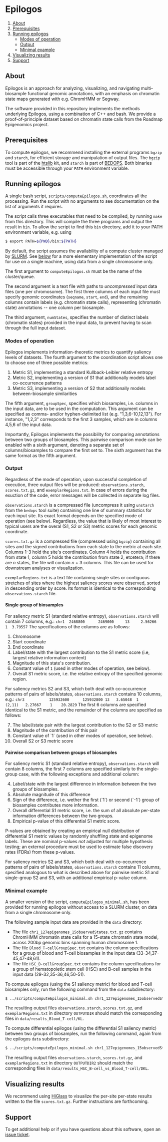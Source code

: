 # Epilogos

1. [About](#about)
2. [Prerequisites](#prerequisites)
3. [Running epilogos](#running-epilogos)
    * [Modes of operation](#modes-operation)
    * [Output](#output)
    * [Minimal example](#minimal-example)
4. [Visualizing results](#visualizing-results)
5. [Support](#support)

## About

Epilogos is an approach for analyzing, visualizing, and navigating multi-biosample functional genomic annotations, 
with an emphasis on chromatin state maps generated with e.g. ChromHMM or Segway.

The software provided in this repository implements the methods underlying Epilogos, using a combination of C++ and bash.
We provide a proof-of-principle dataset based on chromatin state calls from the Roadmap Epigenomics project.

## Prerequisites

To compute epilogos, we recommend installing the external programs `bgzip` and `starch`, for efficient storage and manipulation of output files.
The `bgzip` tool is part of the [htslib](https://github.com/samtools/htslib) kit, 
and `starch` is part of [BEDOPS](https://github.com/bedops/bedops).
Both binaries must be accessible through your `PATH` environment variable.

## Running epilogos

A single bash script, `scripts/computeEpilogos.sh`, coordinates all the processing.
Run the script with no arguments to see documentation on the list of arguments it requires.

The script calls three executables that need to be compiled, by running `make` from this directory.
This will compile the three programs and output the result in `bin`.
To allow the script to find this `bin` directory, add it to your PATH environment variable, e.g. using
```bash
$ export PATH=${PWD}/bin:${PATH}
```

By default, the script assumes the availability of a compute cluster managed by [SLURM](https://slurm.schedmd.com/).
See [below](#minimal-example) for a more elementary implementation of the script for use on a single machine, using data from a single chromosome only.

The first argument to `computeEpilogos.sh` must be the name of the cluster/queue.

The second argument is a text file with paths to *uncompressed* input data files (one per chromosome).
The first three columns of each input file must specify genomic coordinates (`seqname`, `start`, `end`),
and the remaining columns contain labels (e.g. chromatin state calls), representing (chromatin state) annotations -- one column per biosample.

The third argument, `numStates`, specifies the number of distinct labels (chromatin states) provided in the input data,
to prevent having to scan through the full input dataset.

### Modes of operation

Epilogos implements information-theoretic metrics to quantify saliency levels of datasets.
The fourth argument to the coordination script allows one to choose one of three possible metrics:
1. Metric S1, implementing a standard Kullback-Leibler relative entropy 
2. Metric S2, implementing a version of S1 that additionally models label co-occurrence patterns
3. Metric S3, implementing a version of S2 that additionally models between-biosample similarities

The fifth argument, `groupSpec`, specifies which biosamples, i.e. columns in the input data, are to be used in the computation.
This argument can be specified as comma- and/or hyphen-delimited list (e.g. "1,3,6-10,12,13").
For instance, "1,2,3" corresponds to the first 3 samples, which are in columns 4,5,6 of the input data.

Importantly, Epilogos implements the possibility for comparing annotations between two groups of biosamples.
This pairwise comparison mode can be enabled with a sixth argument, denoting a separate set of columns/biosamples to compare the first set to.
The sixth argument has the same format as the fifth argument.

### Output

Regardless of the mode of operation, upon successful completion of execution, 
three output files will be produced: `observations.starch`, `scores.txt.gz`, and `exemplarRegions.txt`.
In case of errors during the exuction of the code, error messages will be collected in separate log files.

`observations.starch` is a compressed file (uncompress it using `unstarch` from the `bedops` tool suite) containing one line of summary statistics for each input site.
Its exact format depends on the specified mode of operation (see below).
Regardless, the value that is likely of most interest to typical users are the overal (S1, S2 or S3) metric scores for each genomic coordinate.

`scores.txt.gz` is a compressed file (compressed using `bgzip`) containing all sites and the signed contributions from each state to the metric at each site.
Columns 1-3 hold the site's coordinates.
Column 4 holds the contribution from state 1, column 5 holds the contribution from state 2, etcetera; if there are *n* states, the file will contain *n* + 3 columns.
This file can be used for downstream analyses or visualization.

`exemplarRegions.txt` is a text file containing single sites or contiguous stretches of sites where the highest saliency scores were observed, sorted in descending order by score.
Its format is identical to the corresponding `observations.starch` file.

#### Single group of biosamples

For saliency metric S1 (standard relative entropy), `observations.starch` will contain 7 columns, e.g.:
``chr1	2468800	     2469000	 13	    2.56266  1	3.79557``
The specifications of the columns are as follows:
1. Chromosome
2. Start coordinate
3. End coordinate
4. Label/state with the largest contribution to the S1 metric score (i.e, largest relative information content)
5. Magnitude of this state's contribution.
6. Constant value of `1` (used in other modes of operation, see below).
7. Overall S1 metric score, i.e. the relative entropy of the specified genomic region.

For saliency metrics S2 and S3, which both deal with co-occurrence patterns of pairs of labels/states, `observations.starch` contains 10 columns, e.g.:
``chr3		     125932600	    125932800 13   3.65048  1	    (2,11)	 2.27667	1    20.2829``
The first 6 columns are specified identical to the S1 metric, and the remainder of the columns are specified as follows:
<ol start="7">
<li>The label/state pair with the largest contribution to the S2 or S3 metric</li>
<li>Magnitude of the contribution of this pair</li>
<li>Constant value of `1` (used in other modes of operation, see below).</li>
<li>Overall S2 or S3 metric score</li>
</ol>

#### Pairwise comparison between groups of biosamples

For saliency metric S1 (standard relative entropy), `observations.starch` will contain 8 columns, 
the first 7 columns are specified similarly to the single-group case, with the following exceptions and additional column:
<ol start="4">
<li>Label/state with the largest difference in information between the two groups of biosamples.</li>
<li>Absolute magnitude of this difference</li>
<li>Sign of the difference, i.e. wether the first (`1`) or second (`-1`) group of biosamples contributes more information.</li>
<li>Overall differential S1 metric score, i.e. the sum of all absolute per-state information differences between the two groups.</li>
<li>Empirical p-value of this differential S1 metric score.</li>
</ol>

P-values are obtained by creating an empirical null distribution of differential S1 metric values by randomly shuffling state and epigenome labels.
These are nominal p-values *not* adjusted for multiple hypothesis testing; an external procedure must be used to estimate false discovery rates (FDRs) from these p-values.

For saliency metrics S2 and S3, which both deal with co-occurrence patterns of pairs of labels/states, `observations.starch` contains 11 columns, 
specified analogous to what is described above for pairwise metric S1 and single-group S2 and S3, with an additional empirical p-value column.

<!--
the appearance of -1 in column 9 means that for state pair (2,11), the contribution from *B* increased DKL\*\* while *A* decreased it, with a next contribution of 2.27667 (column 8) from state pair (2,11).
In this case, it was estimated that p < 6.58697e-08 for observing a DKL\*\* score of 20.2829 or higher due to random chance alone.
-->

### Minimal example

A smaller version of the script, `computeEpilogos_minimal.sh`, has been provided for running epilogos without access to a SLURM cluster, on data from a single chromosome only.

The following sample input data are provided in the `data` directory:
* The file `chr1_127epigenomes_15observedStates.txt.gz` contains ChromHMM chromatin state calls for a 15-state chromatin state model, across 200bp genomic bins spanning human chromosome 1.
* The file `Blood_T-cellGroupSpec.txt` contains the column specifications for a group of blood and T-cell biosamples in the input data (33-34,37-45,47-48,61).
* The file `HSC_B-cellGroupSpec.txt` contains the column specifications for a group of hematopoietic stem cell (HSC) and B-cell samples in the input data (29-32,35-36,46,50-51).

To compute epilogos (using the S1 saliency metric) for blood and T-cell biosamples only, run the following command from the `data` subdirectory:
```bash
$ ../scripts/computeEpilogos_minimal.sh chr1_127epigenomes_15observedStates.txt.gz 1 15 OUTPUTDIR "33-34,37-45,47-48,61"
```
The resulting output files `observations.starch`, `scores.txt.gz`, and `exemplarRegions.txt` in directory `OUTPUTDIR` should match the corresponding files in `data/results_Blood_T-cell/KL`.

To compute differential epilogos (using the differential S1 saliency metric) between two groups of biosamples, run the following command, again from the epilogos `data` subdirectory:
```bash
$ ../scripts/computeEpilogos_minimal.sh chr1_127epigenomes_15observedStates.txt 1 15 OUTPUTDIR2 "29-32,35-36,46,50-51" "33-34,37-45,47-48,61"
```
The resulting output files `observations.starch`, `scores.txt.gz`, and `exemplarRegions.txt` in directory `OUTPUTDIR2` should match the corresponding files in `data/results_HSC_B-cell_vs_Blood_T-cell/DKL`.

## Visualizing results

We recommend using [HiGlass](https://higlass.io) to visualize the per-site per-state results written to the file `scores.txt.gz`.
Further instructions are forthcoming.

## Support

To get additional help or if you have questions about this software, open an [issue ticket](https://github.com/Altius/epilogos/issues).


